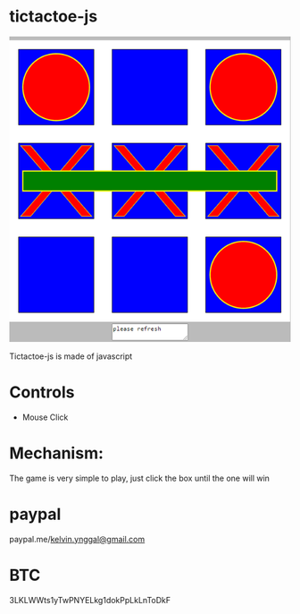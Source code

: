 # tictactoe-js

<img src="https://github.com/ingalkelvin/tictactoe-js/blob/main/tictactoe.png">

Tictactoe-js is made of javascript

# Controls
-	Mouse Click


# Mechanism:

The game is very simple to play, just click the box until the one will win

# paypal

paypal.me/kelvin.ynggal@gmail.com

# BTC

3LKLWWts1yTwPNYELkg1dokPpLkLnToDkF
